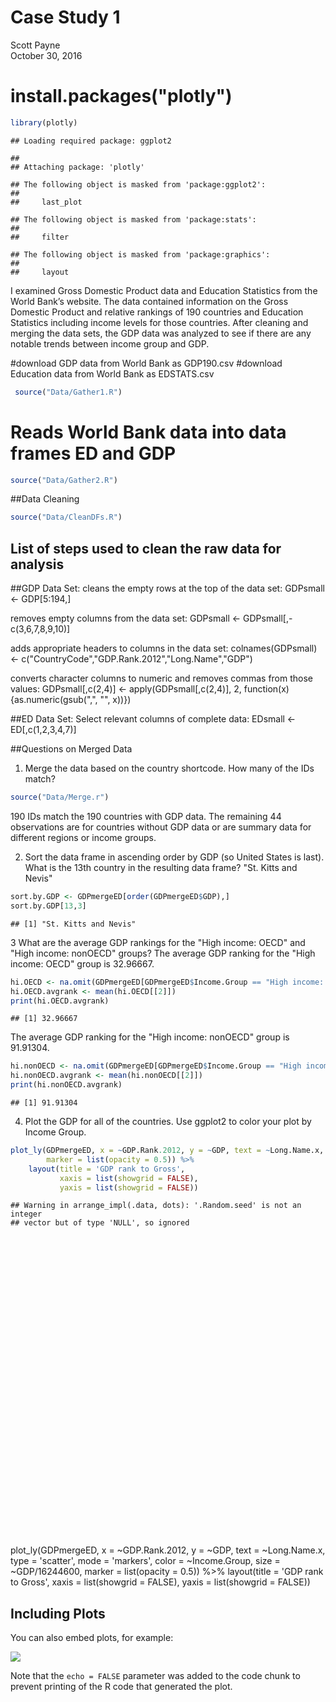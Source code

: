 # Case Study 1
Scott Payne  
October 30, 2016  


# install.packages("plotly")

```r
library(plotly)
```

```
## Loading required package: ggplot2
```

```
## 
## Attaching package: 'plotly'
```

```
## The following object is masked from 'package:ggplot2':
## 
##     last_plot
```

```
## The following object is masked from 'package:stats':
## 
##     filter
```

```
## The following object is masked from 'package:graphics':
## 
##     layout
```

I examined Gross Domestic Product data and Education Statistics from the World Bank’s website. The data contained information on the Gross Domestic Product and relative rankings of 190 countries and Education Statistics including income levels for those countries. After cleaning and merging the data sets, the GDP data was analyzed to see if there are any notable trends between income group and GDP.   

#download GDP data from World Bank as GDP190.csv
#download Education data from World Bank as EDSTATS.csv

```r
 source("Data/Gather1.R")
```

# Reads World Bank data into data frames ED and GDP

```r
source("Data/Gather2.R")
```
##Data Cleaning

```r
source("Data/CleanDFs.R")
```
## List of steps used to clean the raw data for analysis
##GDP Data Set:
cleans the empty rows at the top of the data set:
GDPsmall <- GDP[5:194,]

removes empty columns from the data set:
GDPsmall <- GDPsmall[,-c(3,6,7,8,9,10)]

adds appropriate headers to columns in the data set:
colnames(GDPsmall) <- c("CountryCode","GDP.Rank.2012","Long.Name","GDP")

converts character columns to numeric and removes commas from those values:
GDPsmall[,c(2,4)] <- apply(GDPsmall[,c(2,4)], 2, function(x) {as.numeric(gsub(",", "", x))})


##ED Data Set:
Select relevant columns of complete data:
EDsmall <- ED[,c(1,2,3,4,7)]

##Questions on Merged Data
1. Merge the data based on the country shortcode. How many of the IDs match?

```r
source("Data/Merge.r")
```
190 IDs match the 190 countries with GDP data. The remaining 44 observations are for countries without GDP data or are summary data for different regions or income groups. 

2. Sort the data frame in ascending order by GDP (so United States is last). What is the 13th country in the resulting data frame?
"St. Kitts and Nevis"

```r
sort.by.GDP <- GDPmergeED[order(GDPmergeED$GDP),]
sort.by.GDP[13,3]
```

```
## [1] "St. Kitts and Nevis"
```

3 What are the average GDP rankings for the "High income: OECD" and "High income:
nonOECD" groups?
The average GDP ranking for the "High income: OECD" group is 32.96667.

```r
hi.OECD <- na.omit(GDPmergeED[GDPmergeED$Income.Group == "High income: OECD",])
hi.OECD.avgrank <- mean(hi.OECD[[2]])
print(hi.OECD.avgrank)
```

```
## [1] 32.96667
```


The average GDP ranking for the "High income: nonOECD" group is 91.91304.

```r
hi.nonOECD <- na.omit(GDPmergeED[GDPmergeED$Income.Group == "High income: nonOECD",])
hi.nonOECD.avgrank <- mean(hi.nonOECD[[2]])
print(hi.nonOECD.avgrank)
```

```
## [1] 91.91304
```

4. Plot the GDP for all of the countries. Use ggplot2 to color your plot by Income Group.

```r
plot_ly(GDPmergeED, x = ~GDP.Rank.2012, y = ~GDP, text = ~Long.Name.x, type = 'scatter', mode = 'markers', color = ~Income.Group, size = ~GDP/16244600,
        marker = list(opacity = 0.5)) %>%
    layout(title = 'GDP rank to Gross',
           xaxis = list(showgrid = FALSE),
           yaxis = list(showgrid = FALSE))
```

```
## Warning in arrange_impl(.data, dots): '.Random.seed' is not an integer
## vector but of type 'NULL', so ignored
```

<!--html_preserve--><div id="htmlwidget-9bf5ee52f29744f1eea9" style="width:672px;height:480px;" class="plotly html-widget"></div>
<script type="application/json" data-for="htmlwidget-9bf5ee52f29744f1eea9">{"x":{"layout":{"margin":{"b":40,"l":60,"t":25,"r":10},"title":"GDP rank to Gross","xaxis":{"domain":[0,1],"showgrid":false,"title":"GDP.Rank.2012"},"yaxis":{"domain":[0,1],"showgrid":false,"title":"GDP"},"hovermode":"closest"},"config":{"modeBarButtonsToRemove":["sendDataToCloud"]},"base_url":"https://plot.ly","source":"A","data":[{"x":[161,32,93,138,149,153,113,102,103,110,37,71,56,94,82,147,137,66,61,54,19,35,101],"y":[2584,348595,29044,8149,5474,4225,16954,22767,22390,17697,263259,59228,160913,28373,43582,6075,8722,69972,101496,171476,711050,274701,23320],"text":["Aruba","United Arab Emirates","Bahrain","Bahamas, The","Bermuda","Barbados","Brunei Darussalam","Cyprus","Estonia","Equatorial Guinea","Hong Kong SAR, China","Croatia","Kuwait","Latvia","Macao SAR, China","Monaco","Malta","Oman","Puerto Rico","Qatar","Saudi Arabia","Singapore","Trinidad and Tobago"],"mode":"markers","marker":{"size":[10.0140945645804,11.9311049360524,10.1606913329755,10.0449264246,10.0301060785888,10.0231862235727,10.093708909321,10.1259147677746,10.1238260685423,10.0978253643066,11.4583165071876,10.3279202391447,10.8912872986403,10.1569737807611,10.2412364508488,10.0334358086646,10.0481010258203,10.3874453971052,10.5620983270707,10.9498096593567,13.9392202682006,11.5217088059018,10.1289785626696],"sizemode":"area","fillcolor":"rgba(102,194,165,0.5)","color":"rgba(102,194,165,1)","opacity":0.5,"line":{"color":"transparent"}},"type":"scatter","name":"High income: nonOECD","xaxis":"x","yaxis":"y"},{"x":[12,27,25,11,20,51,4,33,13,43,5,6,42,58,46,122,40,9,3,15,74,18,23,55,24,45,63,80,21,1],"y":[1532408,394708,483262,1821424,631173,196446,3428131,314887,1322965,247546,2612878,2471784,249099,124600,210771,13579,258217,2014670,5959718,1129598,55178,770555,499667,167347,489795,212274,91149,45279,523806,16244600],"text":["Australia","Austria","Belgium","Canada","Switzerland","Czech Republic","Germany","Denmark","Spain","Finland","France","United Kingdom","Greece","Hungary","Ireland","Iceland","Israel","Italy","Japan","Korea, Rep.","Luxembourg","Netherlands","Norway","New Zealand","Poland","Portugal","Slovak Republic","Slovenia","Sweden","United States"],"mode":"markers","marker":{"size":[18.489803355708,12.1865855400208,12.6772027066292,20.0910434016064,13.4966764258312,11.0881513565157,28.9927083282034,11.7443519553623,17.3294228960341,11.3712615177019,24.4759488714991,23.6942434882816,11.3798656288628,10.6901017940775,11.1675163870243,10.0750103419237,11.4303822325751,21.1616873587219,43.0185009627839,16.2581085606505,10.3054819582679,14.2688967876015,12.7680915949709,10.9269336934949,12.7133975927941,11.1758434823719,10.5047726746677,10.250638367552,12.9018292893129,100],"sizemode":"area","fillcolor":"rgba(252,141,98,0.5)","color":"rgba(252,141,98,1)","opacity":0.5,"line":{"color":"transparent"}},"type":"scatter","name":"High income: OECD","xaxis":"x","yaxis":"y"},{"x":[105,162,140,128,59,165,182,159,85,86,148,175,176,139,87,145,120,136,168,132,129,118,154,152,144,107,142,174,157,124,156,143,95,106,112,104,134],"y":[20497,2472,7557,10441,116355,2184,596,3092,41605,40711,5632,917,822,7843,40697,6475,14038,9418,1734,9975,10308,14244,4199,4264,6773,18963,7103,1008,3796,12887,3814,6972,28242,19881,17204,20678,9802],"text":["Afghanistan","Burundi","Benin","Burkina Faso","Bangladesh","Central African Republic","Comoros","Eritrea","Ethiopia","Ghana","Guinea","Gambia, The","Guinea-Bissau","Haiti","Kenya","Kyrgyz Republic","Cambodia","Lao PDR","Liberia","Madagascar","Mali","Mozambique","Mauritania","Malawi","Niger","Nepal","Rwanda","Solomon Islands","Sierra Leone","Chad","Togo","Tajikistan","Tanzania","Uganda","Congo, Dem. Rep.","Zambia","Zimbabwe"],"mode":"markers","marker":{"size":[10.113338249851,10.0134740491586,10.0416465573706,10.0576248294814,10.6444218864654,10.011878438074,10.0030804158438,10.0169090452435,10.2302832455911,10.2253302028494,10.0309814485588,10.0048588573652,10.0043325273199,10.0432310878226,10.2252526384217,10.0356519351709,10.0775533470897,10.0519570859414,10.0093852957544,10.0550430421015,10.056887967418,10.0786946522405,10.0230421753498,10.0234022959071,10.0373029494181,10.1048394046992,10.0391312537859,10.0053630261454,10.0208094278946,10.0711764430677,10.0209091535874,10.0384054723551,10.1562479993302,10.1099254150312,10.0950939883875,10.1143410470952,10.0540845673875],"sizemode":"area","fillcolor":"rgba(141,160,203,0.5)","color":"rgba(141,160,203,1)","opacity":0.5,"line":{"color":"transparent"}},"type":"scatter","name":"Low income","xaxis":"x","yaxis":"y"},{"x":[60,133,169,96,167,2,99,98,121,166,64,38,185,114,77,160,108,16,10,47,92,189,146,70,163,62,141,164,188,130,39,126,44,41,115,97,73,119,100,186,158,65,31,91,170,184,79,190,53,75,57,177,181,90],"y":[114147,9951,1493,27035,1780,8227103,24680,25322,13678,1827,84040,262832,326,15747,50234,2851,18434,878043,1841710,210280,31015,175,6445,59423,2448,95982,7253,2222,182,10271,262597,10507,225143,250182,15654,25502,58769,14046,23864,263,3744,73672,365966,35164,1293,472,45662,40,176309,51113,155820,787,684,35646],"text":["Angola","Armenia","Belize","Bolivia","Bhutan","China","C<f4>te d'Ivoire","Cameroon","Congo, Rep.","Cape Verde","Ecuador","Egypt, Arab Rep.","Micronesia, Fed. Sts.","Georgia","Guatemala","Guyana","Honduras","Indonesia","India","Iraq","Jordan","Kiribati","Kosovo","Sri Lanka","Lesotho","Morocco","Moldova","Maldives","Marshall Islands","Mongolia","Nigeria","Nicaragua","Pakistan","Philippines","Papua New Guinea","Paraguay","Sudan","Senegal","El Salvador","S<e3>o Tom<e9> and Principe","Swaziland","Syrian Arab Republic","Thailand","Turkmenistan","Timor-Leste","Tonga","Tunisia","Tuvalu","Ukraine","Uzbekistan","Vietnam","Vanuatu","Samoa","Yemen, Rep."],"mode":"markers","marker":{"size":[10.6321888681503,10.0549100745111,10.0080500795343,10.1495608375973,10.0096401503026,55.5805309592873,10.1365133927912,10.1400702758339,10.075558833234,10.0099005451671,10.4653865663336,11.4559507921421,10.001584530452,10.0870217475881,10.2780906346494,10.0155738290234,10.1019085773945,14.864414302388,20.203434257376,11.1647960917378,10.1716112963355,10.0007479426959,10.0354857256829,10.3290006008165,10.0133410815682,10.5315490231807,10.0399623012258,10.0120889700921,10.0007867249098,10.0566829757162,11.4546488178196,10.0579904903549,11.2471418123975,11.3858657913788,10.0865064981754,10.1410675327617,10.3253772339786,10.0775976696199,10.1319924947182,10.0012354905273,10.0205213314488,10.407944567289,12.027345769907,10.1945980685226,10.0069420162811,10.0023934166269,10.2527603086818,10,10.9765860078697,10.2829605726471,10.8630704678982,10.0041386162506,10.0035679636752,10.1972685009628],"sizemode":"area","fillcolor":"rgba(231,138,195,0.5)","color":"rgba(231,138,195,1)","opacity":0.5,"line":{"color":"transparent"}},"type":"scatter","name":"Lower middle income","xaxis":"x","yaxis":"y"},{"x":[125,26,172,68,76,111,69,7,117,36,30,81,67,183,72,48,155,109,178,22,116,50,178,83,171,84,14,135,151,127,34,123,89,49,187,52,8,88,150,173,17,78,180,29,28],"y":[12648,475502,1134,66605,50972,17466,63267,2252664,14504,269869,369606,45104,68234,480,59047,205789,3908,18377,767,514060,14755,203521,767,42945,1239,42344,1178126,9613,4373,10486,305033,13072,36253,203790,228,192711,2014775,37489,5012,1129,789257,49920,713,381286,384313],"text":["Albania","Argentina","Antigua and Barbuda","Azerbaijan","Bulgaria","Bosnia and Herzegovina","Belarus","Brazil","Botswana","Chile","Colombia","Costa Rica","Cuba","Dominica","Dominican Republic","Algeria","Fiji","Gabon","Grenada","Iran, Islamic Rep.","Jamaica","Kazakhstan","St. Kitts and Nevis","Lebanon","St. Lucia","Lithuania","Mexico","Macedonia, FYR","Montenegro","Mauritius","Malaysia","Namibia","Panama","Peru","Palau","Romania","Russian Federation","Serbia","Suriname","Seychelles","Turkey","Uruguay","St. Vincent and the Grenadines","Venezuela, RB","South Africa"],"mode":"markers","marker":{"size":[10.0698523074802,12.634209852406,10.0060611059949,10.368791152238,10.2821793880536,10.0965455512492,10.3502975765425,22.4802493881028,10.0801351344696,11.4949379977051,12.0475125211148,10.2496688122054,10.3778163274352,10.002437739157,10.3269174419005,11.1399145313877,10.0214299433164,10.1015927793674,10.0040278099253,12.8478333669856,10.0815257538524,11.1273490940967,10.0040278099253,10.2377072693874,10.0066428392028,10.2343775393116,16.5269690284009,10.0530374476132,10.02400619038,10.0578741437133,11.6897576788783,10.0722014015769,10.2006314729362,11.1288394391723,10.001041579458,11.0674582752626,21.1622690919299,10.2074793038408,10.0275464524739,10.0060334044135,14.3725117824059,10.2763509753419,10.0037286328469,12.1122234151002,12.128993952437],"sizemode":"area","fillcolor":"rgba(166,216,84,0.5)","color":"rgba(166,216,84,1)","opacity":0.5,"line":{"color":"transparent"}},"type":"scatter","name":"Upper middle income","xaxis":"x","yaxis":"y"},{"x":[131],"y":[10220],"text":"South Sudan","mode":"markers","marker":{"size":10.0564004195866,"sizemode":"area","fillcolor":"transparent","color":"transparent","opacity":0.5,"line":{"color":"transparent"}},"type":"scatter","name":null,"xaxis":"x","yaxis":"y"}]},"evals":[],"jsHooks":[]}</script><!--/html_preserve-->

plot_ly(GDPmergeED, x = ~GDP.Rank.2012, y = ~GDP, text = ~Long.Name.x, type = 'scatter', mode = 'markers', color = ~Income.Group, size = ~GDP/16244600,
        marker = list(opacity = 0.5)) %>%
    layout(title = 'GDP rank to Gross',
           xaxis = list(showgrid = FALSE),
           yaxis = list(showgrid = FALSE))

## Including Plots

You can also embed plots, for example:

![](CaseStudy1_files/figure-html/pressure-1.png)<!-- -->

Note that the `echo = FALSE` parameter was added to the code chunk to prevent printing of the R code that generated the plot.
